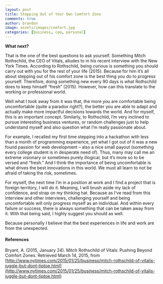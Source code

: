 ```yaml
---
layout: post
title: Stepping Out of Your Own Comfort Zone
comments: true
author: brandon
image: assets/images/comfort.jpg
categories: [business, ceo, personal]
---
```

**What next?**

That is the one of the best questions to ask yourself. Something Mitch Rothschild, the CEO of Vitals, alludes to in his recent interview with the New York Times. According to Rothschild, being curious is something you should carry out with you for the rest of your life (2015). Because for him it’s all about stepping out of his comfort zone is the best thing you do to progress yourself. Therefore, doing something new every 90 days is what Rothschild does to keep himself “fresh” (2015). However, how can this translate to the working or professional world. 

Well what I took away from it was that, the more you are comfortable being uncomfortable (quite a paradox right?), the better you are able to adapt and actually make more impactful decisions towards the world. And for myself, this is an important concept. Similarly, to Rothschild, I’m very inclined to pursue interesting business ventures, or random challenges just to help understand myself and also question what I’m really passionate about. 

For example, I recalled my first time stepping into a hackathon with less than a month of programming experience, yet what I got out of it was a new found passion for web development – also a nice small payout (something every college student is in desperate need of). Thus, many may call me an extreme visionary or sometimes purely illogical, but it’s more so to be versed and “fresh.” And I think the importance of being uncomfortable is what drives the best innovations in this world. We must all learn to not be afraid of taking the risk, sometimes.

For myself, the next time I’m in a position at work and I find a project that is foreign territory, I will do it. Meaning, I will brush aside my lack of confidence, and strap on my thinking hat. Because as I’ve read from this interview and other interviews, challenging yourself and being uncomfortable will only progress myself as an individual. And within every failure or success, there is always something that can be taken away from it. With that being said, I highly suggest you should as well.

Because personally I believe that the best experiences in life and work are from the unexpected.

#### References 
Bryant, A. (2015, January 24). Mitch Rothschild of Vitals: Pushing Beyond Comfort Zones. Retrieved March 14, 2015, from [http://www.nytimes.com/2015/01/25/business/mitch-rothschild-of-vitalis-juggle-but-dont-tiptoe.html](http://www.nytimes.com/2015/01/25/business/mitch-rothschild-of-vitalis-juggle-but-dont-tiptoe.html)